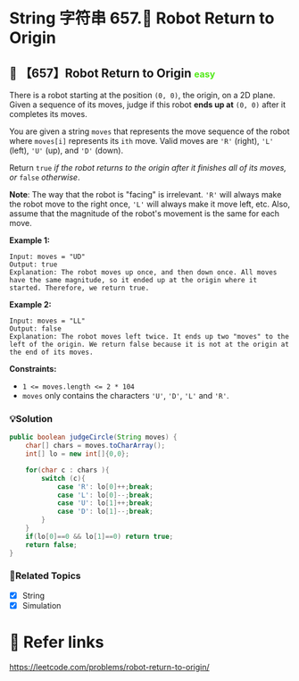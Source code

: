 # String 字符串 657.🤖️ Robot  Return to Origin

## 💙 【657】Robot Return to Origin <font size="3" color="#4FE915">easy</font>

There is a robot starting at the position `(0, 0)`, the origin, on a 2D plane. Given a sequence of its moves, judge if this robot **ends up at** `(0, 0)` after it completes its moves.

You are given a string `moves` that represents the move sequence of the robot where `moves[i]` represents its `ith` move. Valid moves are `'R'` (right), `'L'` (left), `'U'` (up), and `'D'` (down).

Return `true` *if the robot returns to the origin after it finishes all of its moves, or* `false` *otherwise*.

**Note**: The way that the robot is "facing" is irrelevant. `'R'` will always make the robot move to the right once, `'L'` will always make it move left, etc. Also, assume that the magnitude of the robot's movement is the same for each move.

**Example 1:**

```
Input: moves = "UD"
Output: true
Explanation: The robot moves up once, and then down once. All moves have the same magnitude, so it ended up at the origin where it started. Therefore, we return true.
```

**Example 2:**

```
Input: moves = "LL"
Output: false
Explanation: The robot moves left twice. It ends up two "moves" to the left of the origin. We return false because it is not at the origin at the end of its moves.
```

**Constraints:**

- `1 <= moves.length <= 2 * 104`
- `moves` only contains the characters `'U'`, `'D'`, `'L'` and `'R'`.

### 💡Solution

```java
public boolean judgeCircle(String moves) {
    char[] chars = moves.toCharArray();
    int[] lo = new int[]{0,0};

    for(char c : chars ){
        switch (c){
            case 'R': lo[0]++;break;
            case 'L': lo[0]--;break;
            case 'U': lo[1]++;break;
            case 'D': lo[1]--;break;
        }
    }
    if(lo[0]==0 && lo[1]==0) return true;
    return false;
}
```

### 🚦Related Topics

- [x] String 
- [x] Simulation 

# 🔗 Refer links

https://leetcode.com/problems/robot-return-to-origin/
